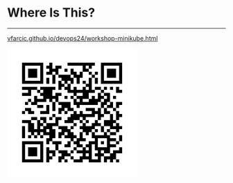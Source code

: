 # Where Is This?

---

[vfarcic.github.io/devops24/workshop-minikube.html](http://vfarcic.github.io/devops24/workshop-minikube.html)

![QR](img/address-qr-minikube.png)
